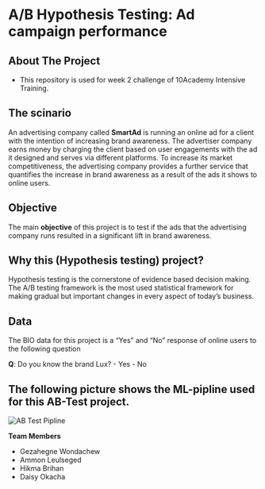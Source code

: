 # A/B Hypothesis Testing: Ad campaign performance
## About The Project
- This repository is used for week 2 challenge of 10Academy Intensive Training. 
## The scinario
An advertising company called **SmartAd**  is running an online ad for a client with the intention of increasing brand awareness. 
The advertiser company earns money by charging the client based on user engagements with the ad it designed and serves via different platforms. To increase its market competitiveness, the advertising company provides a further service that quantifies the increase in brand awareness as a result of the ads it shows to online users. 
## Objective
The main **objective** of this project is to test if the ads that the advertising company runs resulted in a significant lift in brand awareness. 

## Why this (Hypothesis testing) project?
Hypothesis testing is the cornerstone of evidence based decision making. The A/B testing framework is the most used statistical framework for making gradual but important changes in every aspect of today’s business.
## Data
The BIO data for this project is a “Yes” and “No” response of online users to the following question

**Q**: Do you know the brand Lux?
	-  Yes
	-  No

The following picture shows the ML-pipline used for this AB-Test project.
-
![AB Test Pipline](“/image/AB_Test_Pipline.png”)

**Team Members**
- Gezahegne Wondachew
- Ammon Leulseged
- Hikma Brihan
- Daisy Okacha